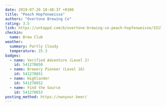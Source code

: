 ```yaml
---
date: 2019-07-26 18:48:37 +0100
title: "Peach Hopfenweisse"
authors: "Overtone Brewing Co"
rating: 3.5
link: https://untappd.com/b/overtone-brewing-co-peach-hopfenweisse/3315658
checkin:
  name: Brew Club
weather:
  summary: Partly Cloudy
  temperature: 25.3
badges:
  - name: Verified Adventure (Level 2)
    id: 541278650
  - name: Brewery Pioneer (Level 16)
    id: 541278651
  - name: Highlander
    id: 541278652
  - name: Find the Source
    id: 541278653
posting_method: https://ownyour.beer/
---
```


